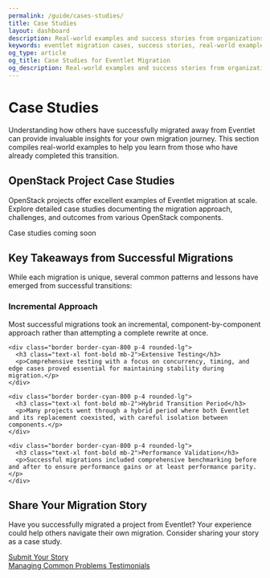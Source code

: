 ```yaml
---
permalink: /guide/cases-studies/
title: Case Studies
layout: dashboard
description: Real-world examples and success stories from organizations and developers who have successfully migrated from Eventlet. These case studies provide practical insights, lessons learned, and proven strategies for your own migration journey.
keywords: eventlet migration cases, success stories, real-world examples, migration experience, practical insights, migration lessons, implementation success
og_type: article
og_title: Case Studies for Eventlet Migration
og_description: Real-world examples and success stories from organizations and developers who have successfully transitioned away from Eventlet, sharing valuable insights and experiences.
---
```


<h1 class="text-4xl font-bold mb-8">Case Studies</h1>

<p class="mt-6 text-xl">Understanding how others have successfully migrated away from Eventlet can provide invaluable insights for your own migration journey. This section compiles real-world examples to help you learn from those who have already completed this transition.</p>

<div class="mt-10 grid grid-cols-1 md:grid-cols-2 gap-8">
  <div class="bg-gray-800 bg-opacity-70 p-6 rounded-lg">
    <h2 class="text-2xl font-bold mb-4">OpenStack Project Case Studies</h2>
    <p class="text-xl">
      OpenStack projects offer excellent examples of Eventlet migration at scale. Explore detailed case studies documenting the migration approach, challenges, and outcomes from various OpenStack components.
    </p>
    <p class="mt-4 text-gray-400 italic">Case studies coming soon</p>
  </div>
</div>

<div class="mt-10 bg-gray-800 bg-opacity-70 p-6 rounded-lg">
  <h2 class="text-2xl font-bold mb-4">Key Takeaways from Successful Migrations</h2>
  <p class="text-xl mb-6">
    While each migration is unique, several common patterns and lessons have emerged from successful transitions:
  </p>
  
  <div class="grid grid-cols-1 md:grid-cols-2 gap-6">
    <div class="border border-cyan-800 p-4 rounded-lg">
      <h3 class="text-xl font-bold mb-2">Incremental Approach</h3>
      <p>Most successful migrations took an incremental, component-by-component approach rather than attempting a complete rewrite at once.</p>
    </div>
    
    <div class="border border-cyan-800 p-4 rounded-lg">
      <h3 class="text-xl font-bold mb-2">Extensive Testing</h3>
      <p>Comprehensive testing with a focus on concurrency, timing, and edge cases proved essential for maintaining stability during migration.</p>
    </div>
    
    <div class="border border-cyan-800 p-4 rounded-lg">
      <h3 class="text-xl font-bold mb-2">Hybrid Transition Period</h3>
      <p>Many projects went through a hybrid period where both Eventlet and its replacement coexisted, with careful isolation between components.</p>
    </div>
    
    <div class="border border-cyan-800 p-4 rounded-lg">
      <h3 class="text-xl font-bold mb-2">Performance Validation</h3>
      <p>Successful migrations included comprehensive benchmarking before and after to ensure performance gains or at least performance parity.</p>
    </div>
  </div>
</div>

<div class="mt-10 bg-indigo-900 bg-opacity-50 p-6 rounded-lg">
  <h2 class="text-2xl font-bold mb-4">Share Your Migration Story</h2>
  <p class="text-xl">
    Have you successfully migrated a project from Eventlet? Your experience could help others navigate their own migration. Consider sharing your story as a case study.
  </p>
  <div class="mt-6">
    <a href="{{ site.github_repo }}" class="inline-block bg-gradient-to-r from-yellow-400 to-yellow-600 text-gray-900 font-semibold py-3 px-6 rounded-lg hover:scale-105 transition-transform" target="_blank">
      Submit Your Story <i class="fas fa-paper-plane ml-2"></i>
    </a>
  </div>
</div>

<div class="mt-10 flex justify-between">
    <a href="{{ site.baseurl }}{% link guide/common-problems.md %}" class="inline-block bg-gradient-to-r from-yellow-400 to-yellow-600 text-gray-900 font-semibold py-3 px-8 rounded hover:scale-105 transition-transform">
        <i class="fas fa-arrow-left mr-2"></i>Managing Common Problems
    </a>
    <a href="{{ site.baseurl }}{% link guide/testimonials.md %}" class="inline-block bg-gradient-to-r from-cyan-400 to-blue-600 text-gray-900 font-semibold py-3 px-8 rounded hover:scale-105 transition-transform">
        Testimonials<i class="fas fa-arrow-right ml-2"></i>
    </a>
</div>